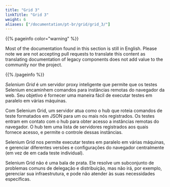 ```yaml
---
title: "Grid 3"
linkTitle: "Grid 3"
weight: 6
aliases: ["/documentation/pt-br/grid/grid_3/"]
---
```


{{% pageinfo color="warning" %}}
<p class="lead">
   <i class="fas fa-language display-4"></i> 
   Most of the documentation found in this section is still in English.
   Please note we are not accepting pull requests to translate this content
   as translating documentation of legacy components does not add value to
   the community nor the project.
</p>
{{% /pageinfo %}}

_Selenium Grid_ é um servidor proxy inteligente
que permite que os testes Selenium encaminhem comandos para instâncias remotas do navegador da web.
Seu objetivo é fornecer uma maneira fácil de executar testes em paralelo em várias máquinas.

Com Selenium Grid,
um servidor atua como o hub que roteia comandos de teste formatados em JSON
para um ou mais nós registrados.
Os testes entram em contato com o hub para obter acesso a instâncias remotas do navegador.
O hub tem uma lista de servidores registrados aos quais fornece acesso,
e permite o controle dessas instâncias.

Selenium Grid nos permite executar testes em paralelo em várias máquinas,
e gerenciar diferentes versões e configurações do navegador centralmente
(em vez de em cada teste individual).

Selenium Grid não é uma bala de prata.
Ele resolve um subconjunto de problemas comuns de delegação e distribuição,
mas não irá, por exemplo, gerenciar sua infraestrutura,
e pode não atender às suas necessidades específicas.

